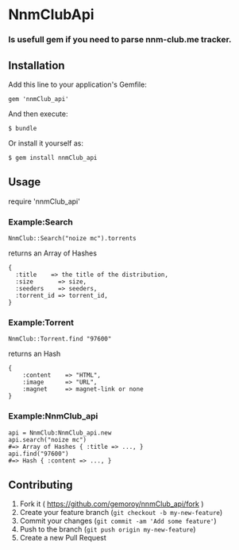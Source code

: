 # NnmClubApi

### Is usefull gem if you need to parse nnm-club.me tracker.

## Installation

Add this line to your application's Gemfile:

    gem 'nnmClub_api'

And then execute:

    $ bundle

Or install it yourself as:

    $ gem install nnmClub_api

## Usage

  require 'nnmClub_api'
  
### Example:Search

    NnmClub::Search("noize mc").torrents

returns an Array of Hashes

    { 
      :title    => the title of the distribution,
      :size       => size,
      :seeders    => seeders,
      :torrent_id => torrent_id,
    }
    
### Example:Torrent

    NnmClub::Torrent.find "97600"
    
returns an Hash

    {   
        :content    => "HTML",
        :image      => "URL",
        :magnet     => magnet-link or none
    }
    
### Example:NnmClub_api

    api = NnmClub:NnmClub_api.new
    api.search("noize mc")
    #=> Array of Hashes { :title => ..., }
    api.find("97600")
    #=> Hash { :content => ..., }


## Contributing

1. Fork it ( https://github.com/gemoroy/nnmClub_api/fork )
2. Create your feature branch (`git checkout -b my-new-feature`)
3. Commit your changes (`git commit -am 'Add some feature'`)
4. Push to the branch (`git push origin my-new-feature`)
5. Create a new Pull Request
